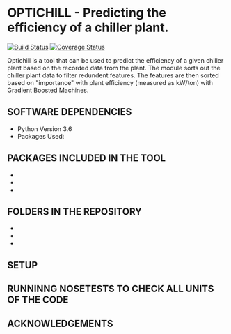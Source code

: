 # OPTICHILL - Predicting the efficiency of a chiller plant.

[![Build Status](https://travis-ci.org/optichill/optichill.svg?branch=master)](https://travis-ci.org/optichill/optichill)
[![Coverage Status](https://coveralls.io/repos/github/optichill/optichill/badge.svg?branch=master)](https://coveralls.io/github/optichill/optichill?branch=master)


Optichill is a tool that can be used to predict the efficiency of a given chiller plant based on the recorded data from the plant. The module sorts out the chiller plant data to filter redundent features. The features are then sorted based on "importance" with plant efficiency (measured as kW/ton) with Gradient Boosted Machines. 	

## SOFTWARE DEPENDENCIES
* Python Version 3.6
* Packages Used: 

## PACKAGES INCLUDED IN THE TOOL
*
*
*

## FOLDERS IN THE REPOSITORY
*
*
*

## SETUP

## RUNNINNG NOSETESTS TO CHECK ALL UNITS OF THE CODE

## ACKNOWLEDGEMENTS